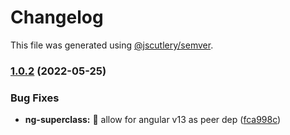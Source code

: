 # Changelog

This file was generated using [@jscutlery/semver](https://github.com/jscutlery/semver).

### [1.0.2](https://github.com/DmitryEfimenko/ngspot/compare/ng-superclass-1.0.1...ng-superclass-1.0.2) (2022-05-25)


### Bug Fixes

* **ng-superclass:** 🐞 allow for angular v13 as peer dep ([fca998c](https://github.com/DmitryEfimenko/ngspot/commit/fca998c0ae0016c21dc62fa26e74d06d16f9b279))
